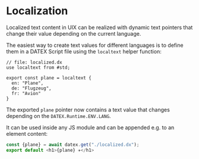 # Localization

Localized text content in UIX can be realized
with dynamic text pointers that change their value
depending on the current language.

The easiest way to create text values for different languages
is to define them in a DATEX Script file using the `localtext` helper function:

```dx
// file: localized.dx
use localtext from #std;

export const plane = localtext {
  en: "Plane",
  de: "Flugzeug",
  fr: "Avion"
}
```

The exported `plane` pointer now contains a
text value that changes depending on the `DATEX.Runtime.ENV.LANG`.

It can be used inside any JS module and can be appended e.g. to an element content:
```ts
const {plane} = await datex.get("./localized.dx");
export default <h1>{plane} ✈️</h1>
```
